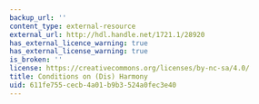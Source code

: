 ```yaml
---
backup_url: ''
content_type: external-resource
external_url: http://hdl.handle.net/1721.1/28920
has_external_licence_warning: true
has_external_license_warning: true
is_broken: ''
license: https://creativecommons.org/licenses/by-nc-sa/4.0/
title: Conditions on (Dis) Harmony
uid: 611fe755-cecb-4a01-b9b3-524a0fec3e40
---
```

